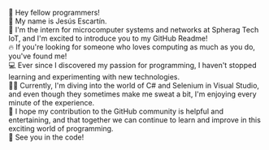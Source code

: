 👋 Hey fellow programmers!  
🧑 My name is Jesús Escartín.  
💼 I'm the intern for microcomputer systems and networks at Spherag Tech IoT, and I'm excited to introduce you to my GitHub Readme!  
🔥 If you're looking for someone who loves computing as much as you do, you've found me!  
💻 Ever since I discovered my passion for programming, I haven't stopped learning and experimenting with new technologies.  
👨‍💻 Currently, I'm diving into the world of C# and Selenium in Visual Studio, and even though they sometimes make me sweat a bit, I'm enjoying every minute of the     experience.  
💪 I hope my contribution to the GitHub community is helpful and entertaining, and that together we can continue to learn and improve in this exciting world of programming.  
👀 See you in the code!  
